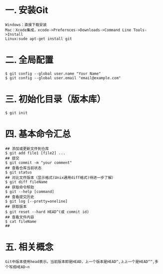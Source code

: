 # 一. 安装Git
	Windows：直接下载安装
	Mac：Xcode集成，xcode->Prefernces->Downloads->Command Line Tools->Install
	Linux:sude apt-get install git

# 二. 全局配置
    $ git config --global user.name "Your Name"
    $ git config --global user.email "email@example.com"

# 三. 初始化目录（版本库）
    $ git init

# 四. 基本命令汇总
    ## 添加或更新文件到仓库
    $ git add file1 [file2] ...
    ## 提交
    $ git commit -m "your comment" 
    ## 查看仓库当前状态
    $ git status
    ## 对比文件版本（显示格式(Unix通用diff格式)待进一步了解）
    $ git diff fileName 
    ## 获取命令帮助
    $ git --help [command]
    ## 查看提交历史
    $ git log [--pretty=oneline]
    ## 获取版本
    $ git reset --hard HEAD^(或 commit id)
    ## 查看文件内容
    $ cat fileName
    ## 


# 五. 相关概念
    Git中版本使用head表示。当前版本即是HEAD，上一个版本是HEAD^,上上一个是HEAD^^,多个写成HEAD~n
